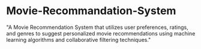 # Movie-Recommandation-System
 "A Movie Recommendation System that utilizes user preferences, ratings, and genres to suggest personalized movie recommendations using machine learning algorithms and collaborative filtering techniques."
